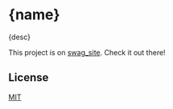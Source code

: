 # {name}
{desc}

This project is on [swag_site](https://swag31415.github.io/Portfolio/). Check it out there!

## License
[MIT](https://choosealicense.com/licenses/mit/)